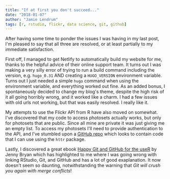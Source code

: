 ```yaml
---
title: "If at first you don't succeed..."
date: "2018-01-07"
author: "Jamie Lendrum"
tags: [r, rstudio, flickr, data science, git, github]
---
```


After having some time to ponder the issues I was having in my last post, I'm pleased to say that all three are resolved, or at least partially to my immediate satisfaction.

First off, I managed to get Netlify to automatically build my website for me, thanks to the helpful advice of their online support team. It turns out I was making a very silly error of trying to run a build command including the version, e.g. `hugo_0.31` AND creating a `HUGO_VERSION` environment variable. Turns out I just needed a simple `hugo` command when using the environment variable, and everything worked out fine. As an added bonus, I spontaneously decided to change my blog's theme, despite the high risk of it all going horribly wrong, and it worked like a charm. I had a few issues with old urls not working, but that was easily resolved. I really like it.

My attempts to use the Flickr API from R have also moved on somewhat. I've discovered that my code to access photosets actually works, but only for photosets that are public. Since all mine are private it was just giving me an empty list. To access my photosets I'll need to provide authentication to the API, and I've stumbled upon a [GitHub repo](https://github.com/jimhester/flickrr) which looks to contain code that I can use using the `httr` package.

Lastly, I discovered a great ebook [Happy Git and GitHub for the useR](http://happygitwithr.com/) by Jenny Bryan which has highlighted to me where I was going wrong with linking RStudio, Git, and GitHub and has a lot of good exaplanation. It now doesn't seem so daunting, notwithstanding the warning that *Git will crush you again with merge conflicts*!  
